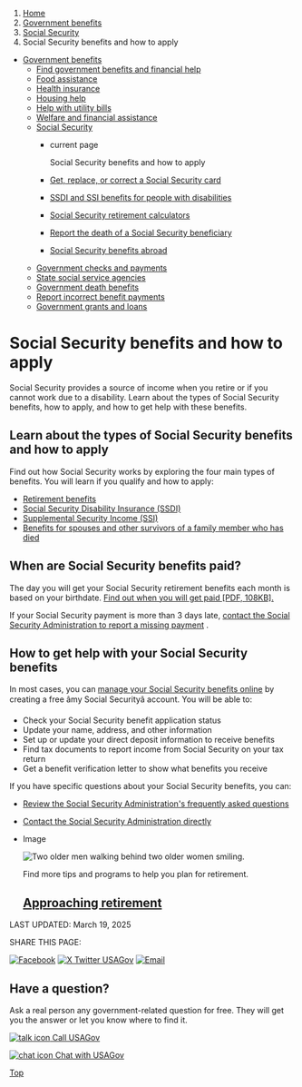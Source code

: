 1. [Home](/)
2. [Government benefits](/benefits)
3. [Social Security](/social-security)
4. Social Security benefits and how to apply

* [Government benefits](/benefits)
  + [Find government benefits and financial help](/benefit-finder)
  + [Food assistance](/food-help)
  + [Health insurance](/health-insurance)
  + [Housing help](/housing-help)
  + [Help with utility bills](/help-with-utility-bills)
  + [Welfare and financial assistance](/welfare-and-financial-assistance)
  + [Social Security](/social-security)
    - current page

      Social Security benefits and how to apply
    - [Get, replace, or correct a Social Security card](/social-security-card)
    - [SSDI and SSI benefits for people with disabilities](/social-security-disability)
    - [Social Security retirement calculators](/social-security-calculators)
    - [Report the death of a Social Security beneficiary](/social-security-report-a-death)
    - [Social Security benefits abroad](/social-security-abroad)
  + [Government checks and payments](/government-checks-payments)
  + [State social service agencies](/state-social-services)
  + [Government death benefits](/government-death-benefits)
  + [Report incorrect benefit payments](/report-incorrect-benefit-payments)
  + [Government grants and loans](/government-grants-and-loans)

Social Security benefits and how to apply
=========================================

Social Security provides a source of income when you retire or if you cannot work due to a disability. Learn about the types of Social Security benefits, how to apply, and how to get help with these benefits.

**Learn about the types of Social Security benefits and how to apply**
----------------------------------------------------------------------

Find out how Social Security works by exploring the four main types of benefits. You will learn if you qualify and how to apply:

* [Retirement benefits](https://www.ssa.gov/retirement)
* [Social Security Disability Insurance (SSDI)](https://www.ssa.gov/benefits/disability/)
* [Supplemental Security Income (SSI)](https://www.ssa.gov/benefits/ssi/)
* [Benefits for spouses and other survivors of a family member who has died](https://www.ssa.gov/benefits/survivors/)

**When are Social Security benefits paid?**
-------------------------------------------

The day you will get your Social Security retirement benefits each month is based on your birthdate.
[Find out when you will get paid [PDF, 108KB].](https://www.ssa.gov/pubs/EN-05-10031-2025.pdf)

If your Social Security payment is more than 3 days late,
[contact the Social Security Administration to report a missing payment](https://faq.ssa.gov/en-us/Topic/article/KA-02423)
.

**How to get help with your Social Security benefits**
------------------------------------------------------

In most cases, you can
[manage your Social Security benefits online](https://www.ssa.gov/onlineservices/)
by creating a free âmy Social Securityâ account. You will be able to:

* Check your Social Security benefit application status
* Update your name, address, and other information
* Set up or update your direct deposit information to receive benefits
* Find tax documents to report income from Social Security on your tax return
* Get a benefit verification letter to show what benefits you receive

If you have specific questions about your Social Security benefits, you can:

* [Review the Social Security Administration's frequently asked questions](https://faq.ssa.gov/en-US/)
* [Contact the Social Security Administration directly](https://www.ssa.gov/agency/contact/)

* Image

  ![Two older men walking behind two older women smiling.](https://www.usa.gov/s3/files/styles/large/public/2023-01/Banner_img_Turning_65_en.png?itok=G1kcGxsy)

  Find more tips and programs to help you plan for retirement.

  [Approaching retirement](/approaching-retirement)
  -------------------------------------------------

LAST UPDATED:
March 19, 2025

SHARE THIS PAGE:

[![Facebook](/themes/custom/usagov/images/social-media-icons/Facebook_Icon.svg)](https://www.facebook.com/sharer/sharer.php?u=https://www.usa.gov/what-is-social-security&v=3)
[![X Twitter USAGov](/themes/custom/usagov/images/social-media-icons/X_Twitter_Icon.svg?version=2)](https://twitter.com/intent/tweet?source=webclient&text=https://www.usa.gov/what-is-social-security)
[![Email](/themes/custom/usagov/images/social-media-icons/Email_Icon.svg?version=2)](mailto:?subject=https://www.usa.gov/what-is-social-security)

Have a question?
----------------

Ask a real person any government-related question for free. They will get you the answer or let you know where to find it.

[![talk icon](/themes/custom/usagov/images/ICONS_talk.png)
Call USAGov](/phone)

[![chat icon](/themes/custom/usagov/images/ICONS_chat.png)
Chat with USAGov](/chat)

[Top](#main-content)